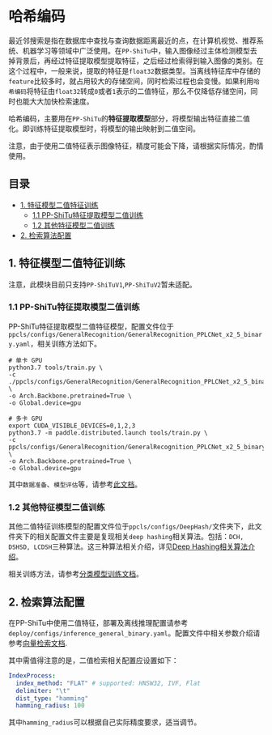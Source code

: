 # 哈希编码

最近邻搜索是指在数据库中查找与查询数据距离最近的点，在计算机视觉、推荐系统、机器学习等领域中广泛使用。在`PP-ShiTu`中，输入图像经过主体检测模型去掉背景后，再经过特征提取模型提取特征，之后经过检索得到输入图像的类别。在这个过程中，一般来说，提取的特征是`float32`数据类型。当离线特征库中存储的`feature`比较多时，就占用较大的存储空间，同时检索过程也会变慢。如果利用`哈希编码`将特征由`float32`转成`0`或者`1`表示的二值特征，那么不仅降低存储空间，同时也能大大加快检索速度。

哈希编码，主要用在`PP-ShiTu`的**特征提取模型**部分，将模型输出特征直接二值化。即训练特征提取模型时，将模型的输出映射到二值空间。

注意，由于使用二值特征表示图像特征，精度可能会下降，请根据实际情况，酌情使用。


## 目录

- [1. 特征模型二值特征训练](#1)
	- [1.1 PP-ShiTu特征提取模型二值训练](#1.1)
	- [1.2 其他特征模型二值训练](#1.2)
- [2. 检索算法配置](#2)

<a name="1"></a>

## 1. 特征模型二值特征训练

<a name="1.1"></a>

注意，此模块目前只支持`PP-ShiTuV1`,`PP-ShiTuV2`暂未适配。

### 1.1 PP-ShiTu特征提取模型二值训练

PP-ShiTu特征提取模型二值特征模型，配置文件位于`ppcls/configs/GeneralRecognition/GeneralRecognition_PPLCNet_x2_5_binary.yaml`，相关训练方法如下。

```shell
# 单卡 GPU
python3.7 tools/train.py \
-c ./ppcls/configs/GeneralRecognition/GeneralRecognition_PPLCNet_x2_5_binary.yaml \
-o Arch.Backbone.pretrained=True \
-o Global.device=gpu

# 多卡 GPU
export CUDA_VISIBLE_DEVICES=0,1,2,3
python3.7 -m paddle.distributed.launch tools/train.py \
-c ppcls/configs/GeneralRecognition/GeneralRecognition_PPLCNet_x2_5_binary.yaml \
-o Arch.Backbone.pretrained=True \
-o Global.device=gpu
```

其中`数据准备`、`模型评估`等，请参考[此文档](https://github.com/PaddlePaddle/PaddleClas/blob/release/2.4/docs/zh_CN/models_training/recognition.md)。

<a name="1.2"></a>

### 1.2 其他特征模型二值训练

其他二值特征训练模型的配置文件位于`ppcls/configs/DeepHash/`文件夹下，此文件夹下的相关配置文件主要是复现相关`deep hashing`相关算法。包括：`DCH, DSHSD, LCDSH`三种算法。这三种算法相关介绍，详见[Deep Hashing相关算法介绍](../algorithm_introduction/deep_hashing_introduction.md)。

相关训练方法，请参考[分类模型训练文档](../models_training/classification.md)。

<a name="2"></a>

## 2. 检索算法配置

在PP-ShiTu中使用二值特征，部署及离线推理配置请参考`deploy/configs/inference_general_binary.yaml`。配置文件中相关参数介绍请参考[向量检索文档](./vector_search.md).

其中需值得注意的是，二值检索相关配置应设置如下：

```yaml
IndexProcess:
  index_method: "FLAT" # supported: HNSW32, IVF, Flat
  delimiter: "\t"
  dist_type: "hamming"
  hamming_radius: 100
```

其中`hamming_radius`可以根据自己实际精度要求，适当调节。
